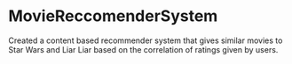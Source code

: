 # MovieReccomenderSystem
Created a content based recommender system that gives similar movies to Star Wars and Liar Liar based on the correlation of ratings given by users.
